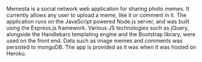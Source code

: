 
Memesta is a social network web application for sharing photo memes. It currently allows any user to upload a meme, like it or comment in it. The application runs on the JavaScript powered Node.js server, and was built using the Express.js framework. Various JS technologies such as jQuery, alongside the Handlebars templating engine and the Bootstrap library, were used on the front end. Data such as image memes and comments was persisted to mongoDB. The app is provided as it was when it was hosted on Heroku. 
